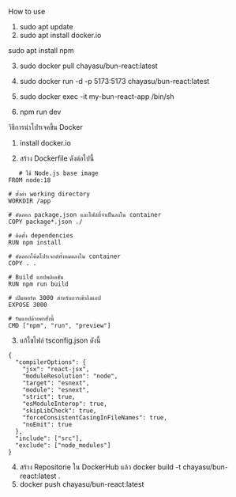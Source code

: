 How to use
1. sudo apt update
2. sudo apt install docker.io

sudo apt install npm

3. sudo docker pull chayasu/bun-react:latest
 
4. sudo docker run -d -p 5173:5173 chayasu/bun-react:latest
   
6. sudo docker exec -it my-bun-react-app /bin/sh
   
7. npm run dev


วิธีการนำโปรเจคขึ้น Docker

1. install docker.io
   
2. สร้าง Dockerfile ดังต่อไปนี้

```
   # ใช้ Node.js base image
FROM node:18

# ตั้งค่า working directory
WORKDIR /app

# คัดลอก package.json และไฟล์ที่จำเป็นลงใน container
COPY package*.json ./

# ติดตั้ง dependencies
RUN npm install

# คัดลอกโค้ดโปรเจกต์ทั้งหมดลงใน container
COPY . .

# Build แอปพลิเคชัน
RUN npm run build

# เปิดพอร์ต 3000 สำหรับการเข้าถึงแอป
EXPOSE 3000

# รันแอปด้วยคำสั่งนี้
CMD ["npm", "run", "preview"]

```

3. แก้ไขไฟล์ tsconfig.json ดังนี้

```
{
  "compilerOptions": {
    "jsx": "react-jsx", 
    "moduleResolution": "node",
    "target": "esnext",
    "module": "esnext",
    "strict": true,
    "esModuleInterop": true,
    "skipLibCheck": true,
    "forceConsistentCasingInFileNames": true,
    "noEmit": true
  },
  "include": ["src"],
  "exclude": ["node_modules"]
}
```

4. สร้าง Repositorie ใน DockerHub แล้ว docker build -t chayasu/bun-react:latest .
5. docker push chayasu/bun-react:latest
